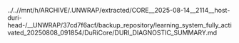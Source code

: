 ../..//mnt/h/ARCHIVE/.UNWRAP/extracted/CORE__2025-08-14__2114__host-duri-head-/__UNWRAP/37cd7f6acf/backup_repository/learning_system_fully_activated_20250808_091854/DuRiCore/DURI_DIAGNOSTIC_SUMMARY.md